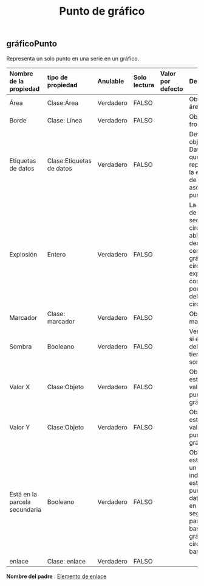 ﻿---
title: Punto de gráfico
second_title: Aspose.Cells Cloud Documen
type: docs
url: /es/specification/model/chartpoint/
description: "Aspose.Cells Especificación del modelo de nube: ChartPoint. Maneje sin esfuerzo Excel y otros documentos de hoja de cálculo con funciones como abrir, generar, editar, dividir, fusionar, comparar y convertir."
kwords: Excel, Office, hoja de cálculo, nube REST API, ChartPoint
weight: 50
---
## **gráficoPunto**

 Representa un solo punto en una serie en un gráfico.

| Nombre de la propiedad| tipo de propiedad| Anulable| Solo lectura| Valor por defecto| Descripción|
|:- |:- |:- |:- |:- |:- |
| Área| Clase:Área| Verdadero| FALSO|| Obtiene el área.|
| Borde| Clase: Línea| Verdadero| FALSO|| Obtiene la frontera.|
| Etiquetas de datos| Clase:Etiquetas de datos| Verdadero| FALSO|| Devuelve un objeto DataLabels que representa la etiqueta de datos asociada al punto.|
| Explosión| Entero| Verdadero| FALSO|| La distancia de un sector circular abierto desde el centro del gráfico circular se expresa como porcentaje del diámetro circular.|
| Marcador| Clase: marcador| Verdadero| FALSO|| Obtiene el marcador.|
| Sombra| Booleano| Verdadero| FALSO|| Verdadero si el punto del gráfico tiene una sombra.|
| Valor X| Clase:Objeto| Verdadero| FALSO|| Obtiene o establece el valor X del punto del gráfico.|
| Valor Y| Clase:Objeto| Verdadero| FALSO|| Obtiene o establece el valor Y del punto del gráfico.|
|Está en la parcela secundaria| Booleano| Verdadero| FALSO|| Obtiene o establece un valor que indica si estos puntos de datos están en el segundo pastel o barra de un gráfico circular o de barras.|
| enlace| Clase: enlace| Verdadero| FALSO|||

**Nombre del padre** : [Elemento de enlace](/specification/model/linkelement)

